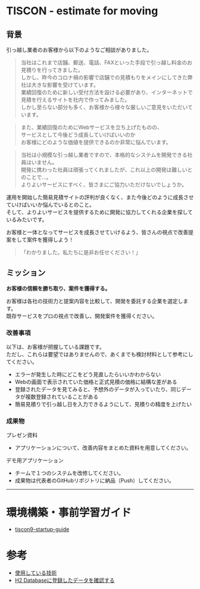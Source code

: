 # TISCON - estimate for moving
## 背景

引っ越し業者のお客様から以下のようなご相談がありました。

> 当社はこれまで店舗、郵送、電話、FAXといった手段で引っ越し料金のお見積りを行ってきました。  
> しかし、昨今のコロナ禍の影響で店舗での見積もりをメインにしてきた弊社は大きな影響を受けています。  
> 業績回復のために新しい受付方法を設ける必要があり、インターネットで見積を行えるサイトを社内で作ってみました。  
> しかし至らない部分も多く、お客様から様々な厳しいご意見をいただいています。

> また、業績回復のためにWebサービスを立ち上げたものの、  
> サービスとして今後どう成長していけばいいのか  
> お客様にどのような価値を提供できるのか非常に悩んでいます。

> 当社は小規模な引っ越し業者ですので、本格的なシステムを開発できる社員はいません。  
> 開発に携わった社員は頑張ってくれましたが、これ以上の開発は難しいとのことで…。  
> よりよいサービスにすべく、皆さまにご協力いただけないでしょうか。

運用を開始した簡易見積サイトの評判が良くなく、また今後どのように成長させていけばいいか悩んでいるとのこと。  
そして、よりよいサービスを提供するために開発に協力してくれる企業を探しているみたいです。  

お客様と一体となってサービスを成長させていけるよう、皆さんの視点で改善提案をして案件を獲得しよう！

> 「わかりました。私たちに是非お任せください！」

## ミッション

**お客様の信頼を勝ち取り、案件を獲得する。**

お客様は各社の技術力と提案内容を比較して、開発を委託する企業を選定します。  
既存サービスをプロの視点で改善し、開発案件を獲得ください。

### 改善事項

以下は、お客様が把握している課題です。  
ただし、これらは要望ではありませんので、あくまでも検討材料として参考にしてください。

 - エラーが発生した時にどこをどう見直したらいいかわからない
 - Webの画面で表示されていた価格と正式見積の価格に結構な差がある
 - 登録されたデータを見てみると、予想外のデータが入っていたり、同じデータが複数登録されていることがある
 - 簡易見積りで引っ越し日を入力できるようにして、見積りの精度を上げたい

### 成果物

プレゼン資料
 - アプリケーションについて、改善内容をまとめた資料を用意してください。

デモ用アプリケーション
 - チームで１つのシステムを改修してください。
 - 成果物は代表者のGitHubリポジトリに納品（Push）してください。

---

# 環境構築・事前学習ガイド
- [tiscon9-startup-guide](https://github.com/tiscon/tiscon9-startup-guide)

# 参考

- [使用している技術](https://github.com/tiscon/tiscon9-startup-guide/blob/master/content/aboutUsingTechnology.md)
- [H2 Databaseに登録したデータを確認する](https://github.com/tiscon/tiscon9-startup-guide/blob/master/content/h2Database.md)
